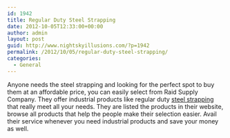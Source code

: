 ```yaml
---
id: 1942
title: Regular Duty Steel Strapping
date: 2012-10-05T12:33:00+00:00
author: admin
layout: post
guid: http://www.nightskyillusions.com/?p=1942
permalink: /2012/10/05/regular-duty-steel-strapping/
categories:
  - General
---
```

Anyone needs the steel strapping and looking for the perfect spot to buy them at an affordable price, you can easily select from Raid Supply Company. They offer industrial products like regular duty [steel strapping](http://www.reidsupply.com/products/packaging-shipping-supplies/strapping-ties/steel-strapping/) that really meet all your needs. They are listed the products in their website, browse all products that help the people make their selection easier. Avail their service whenever you need industrial products and save your money as well.